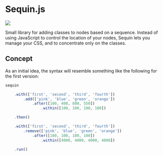 Sequin.js
======

<img src="https://cdn1.iconfinder.com/data/icons/toys/128/teddy_bear_toy_6.png" />

Small library for adding classes to nodes based on a sequence. Instead of using JavaScript to control the location of your nodes, Sequin lets you manage your CSS, and to concentrate only on the classes.

Concept
------

As an initial idea, the syntax will resemble something like the following for the first version:

```javascript
sequin

    .with(['first', 'second', 'third', 'fourth'])
        .add(['pink', 'blue', 'green', 'orange'])
            .after([100, 400, 800, 550])
                .within([100, 100, 100, 100])

    .then()

    .with(['first', 'second', 'third', 'fourth'])
        .remove(['pink', 'blue', 'green', 'orange'])
            .after([100, 100, 100, 100])
                .within([4000, 4000, 4000, 4000])

    .run()
```